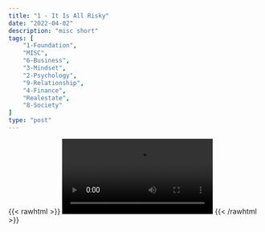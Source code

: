 ```yaml
---
title: "1 - It Is All Risky"
date: "2022-04-02"
description: "misc short"
tags: [
    "1-Foundation",
    "MISC",
    "6-Business",
    "3-Mindset",
    "2-Psychology",
    "9-Relationship",
    "4-Finance",
    "Realestate",
    "8-Society"
]
type: "post"
---
```

{{< rawhtml >}}
    <video width="auto" height="auto" controls>
        <source src="https://clips.dev00ps.com/MISC/It39s%20all%20risky.%20So%20stop%20avoiding%20risks%21.mp4" type="video/mp4"> 
    </video>
{{< /rawhtml >}}